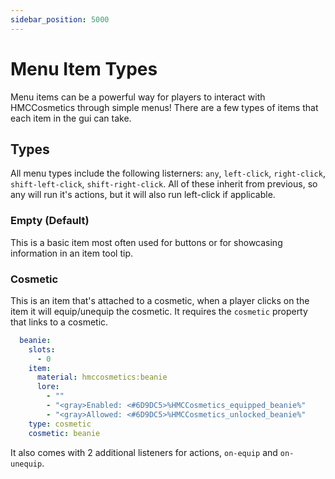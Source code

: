 ```yaml
---
sidebar_position: 5000
---
```


# Menu Item Types

Menu items can be a powerful way for players to interact with HMCCosmetics through simple menus! There are a few types of items that each item in the gui can take. 

## Types

All menu types include the following listerners: `any`, `left-click`, `right-click`, `shift-left-click`, `shift-right-click`. All of these inherit from previous, so any will run it's actions, but it will also run left-click if applicable. 

### Empty (Default)

This is a basic item most often used for buttons or for showcasing information in an item tool tip. 

### Cosmetic

This is an item that's attached to a cosmetic, when a player clicks on the item it will equip/unequip the cosmetic. It requires the `cosmetic` property that links to a cosmetic. 

```yaml
  beanie:
    slots:
      - 0
    item:
      material: hmccosmetics:beanie
      lore:
        - ""
        - "<gray>Enabled: <#6D9DC5>%HMCCosmetics_equipped_beanie%"
        - "<gray>Allowed: <#6D9DC5>%HMCCosmetics_unlocked_beanie%"
    type: cosmetic
    cosmetic: beanie
```

It also comes with 2 additional listeners for actions, `on-equip` and `on-unequip`. 
